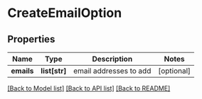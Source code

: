 # CreateEmailOption

## Properties
Name | Type | Description | Notes
------------ | ------------- | ------------- | -------------
**emails** | **list[str]** | email addresses to add | [optional] 

[[Back to Model list]](../gitea/docs/README.md#documentation-for-models) [[Back to API list]](../gitea/docs/README.md#documentation-for-api-endpoints) [[Back to README]](../gitea/docs/README.md)

